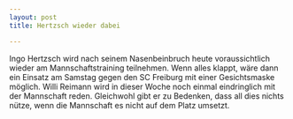 ```yaml
---
layout: post
title: Hertzsch wieder dabei

---
```


Ingo Hertzsch wird nach seinem Nasenbeinbruch heute voraussichtlich wieder am Mannschaftstraining teilnehmen. Wenn alles klappt, wäre dann ein Einsatz am Samstag gegen den SC Freiburg mit einer Gesichtsmaske möglich. Willi Reimann wird in dieser Woche noch einmal eindringlich mit der Mannschaft reden. Gleichwohl gibt er zu Bedenken, dass all dies nichts nütze, wenn die Mannschaft es nicht auf dem Platz umsetzt.


